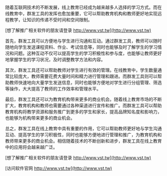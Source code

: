 随着互联网技术的不断发展，线上教育已经成为越来越多人选择的学习方式。而在线教育中，群发工具的发挥也愈加重要，它可以帮助教育机构和教师更好地实现远程教学，让知识的传递不受时间和空间限制。

[想了解推广相关软件的朋友请登录 http://www.vst.tw](http://www.vst.tw)

首先，群发工具可以方便地与学生进行沟通和互动。通过群发工具，教师可以随时随地向学生发送课程资料、作业、考试信息等，同时也能够及时了解学生的学习情况和问题。这种互动不仅可以提高学生的学习积极性和参与度，也能够让教师更好地掌握学生的学习状况，及时调整教学方法和内容。

其次，群发工具还可以帮助教师对学生进行有效的管理。在线教育中，学生数量通常比较庞大，教师需要花费大量时间和精力进行管理和跟进。而群发工具则可以帮助教师快速地向大量学生发送信息，同时也能够方便地对学生进行分组管理、筛选等操作，大大提高了教师的工作效率和管理水平。

最后，群发工具还可以为教育机构带来更多的商业机会。随着线上教育市场的不断扩大，教育机构和教师也需要通过各种渠道进行宣传和推广。而群发工具可以帮助教育机构将教学资源和服务推广到更多的学生和家长，提高品牌知名度和影响力，也能够为机构带来更多的商业机会。

总之，群发工具在线上教育中具有重要的作用，它可以帮助教师更好地与学生沟通互动、提高学生的学习积极性，同时也能够方便地进行管理和推广，为教育机构和教师带来更多的商业机会。相信随着技术的不断创新和进步，群发工具在线上教育中的应用将会越来越广泛。

[想了解推广相关软件的朋友请登录 http://www.vst.tw](http://www.vst.tw)


[访问软件官网 http://www.vst.tw](http://www.vst.tw)
